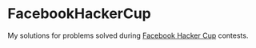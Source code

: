 # FacebookHackerCup

My solutions for problems solved during [Facebook Hacker Cup](https://www.facebook.com/hackercup) contests.
